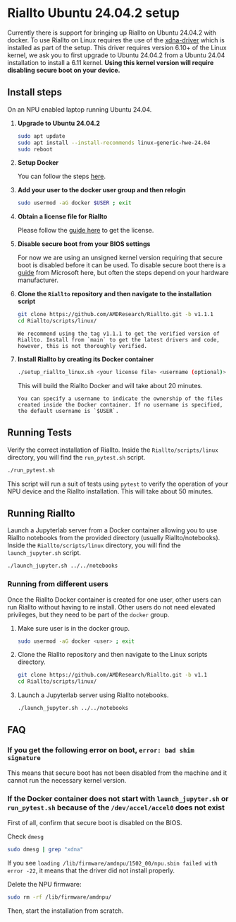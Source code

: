 # Riallto Ubuntu 24.04.2 setup

Currently there is support for bringing up Riallto on Ubuntu 24.04.2 with docker.
To use Riallto on Linux requires the use of the [xdna-driver](https://github.com/amd/xdna-driver) which is installed as part of the setup.
This driver requires version 6.10+ of the Linux kernel, we ask you to first upgrade to Ubuntu 24.04.2 from a Ubuntu 24.04 installation to install a 6.11 kernel. __Using this kernel version will require disabling secure boot on your device.__

## Install steps

On an NPU enabled laptop running Ubuntu 24.04.

1. **Upgrade to Ubuntu 24.04.2**

   ```sh
   sudo apt update
   sudo apt install --install-recommends linux-generic-hwe-24.04
   sudo reboot
   ```

2. **Setup Docker**

   You can follow the steps [here](https://docs.docker.com/engine/install/ubuntu/).

3. **Add your user to the docker user group and then relogin**

   ```sh
   sudo usermod -aG docker $USER ; exit
   ```

4. **Obtain a license file for Riallto**

   Please follow the [guide here](https://riallto.ai/prerequisites-aie-license.html#prerequisites-aie-license) to get the license.

5. **Disable secure boot from your BIOS settings**

   For now we are using an unsigned kernel version requiring that secure boot is disabled before it can be used. To disable secure boot there is a [guide](https://learn.microsoft.com/en-us/windows-hardware/manufacture/desktop/disabling-secure-boot?view=windows-11) from Microsoft here, but often the steps depend on your hardware manufacturer.

6. **Clone the `Riallto` repository and then navigate to the installation script**

   ```sh
   git clone https://github.com/AMDResearch/Riallto.git -b v1.1.1
   cd Riallto/scripts/linux/
   ```

   ```{note}
   We recommend using the tag v1.1.1 to get the verified version of Riallto. Install from `main` to get the latest drivers and code, however, this is not thoroughly verified.
   ```

7. **Install Riallto by creating its Docker container**

   ```sh
   ./setup_riallto_linux.sh <your license file> <username (optional)>
   ```

   This will build the Riallto Docker and will take about 20 minutes.

   ```{note}
   You can specify a username to indicate the ownership of the files created inside the Docker container. If no username is specified, the default username is `$USER`.
   ```

## Running Tests

Verify the correct installation of Riallto. Inside the `Riallto/scripts/linux` directory, you will find the `run_pytest.sh` script.

```sh
./run_pytest.sh
```

This script will run a suit of tests using `pytest` to verify the operation of your NPU device and the Riallto installation. This will take about 50 minutes.

## Running Riallto

Launch a Jupyterlab server from a Docker container allowing you to use Riallto notebooks from the provided directory (usually Riallto/notebooks). Inside the `Riallto/scripts/linux` directory, you will find the `launch_jupyter.sh` script.

```sh
./launch_jupyter.sh ../../notebooks
```

### Running from different users

Once the Riallto Docker container is created for one user, other users can run Riallto without having to re install. Other users do not need elevated privileges, but they need to be part of the `docker` group.

1. Make sure user is in the docker group.

   ```sh
   sudo usermod -aG docker <user> ; exit
   ```

2. Clone the Riallto repository and then navigate to the Linux scripts directory.

   ```sh
   git clone https://github.com/AMDResearch/Riallto.git -b v1.1
   cd Riallto/scripts/linux/
   ```

3. Launch a Jupyterlab server using Riallto notebooks.

   ```sh
   ./launch_jupyter.sh ../../notebooks
   ```

## FAQ

### If you get the following error on boot, `error: bad shim signature`

This means that secure boot has not been disabled from the machine and it cannot run the necessary kernel version.

### If the Docker container does not start with `launch_jupyter.sh` or `run_pytest.sh` because of the `/dev/accel/accel0` does not exist

First of all, confirm that secure boot is disabled on the BIOS.

Check `dmesg`

```sh
sudo dmesg | grep "xdna"
```

If you see `loading /lib/firmware/amdnpu/1502_00/npu.sbin failed with error -22`, it means that the driver did not install properly.

Delete the NPU firmware:

```sh
sudo rm -rf /lib/firmware/amdnpu/
```

Then, start the installation from scratch.
